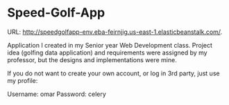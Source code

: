 # Speed-Golf-App
URL: http://speedgolfapp-env.eba-feirnjig.us-east-1.elasticbeanstalk.com/. 

Application I created in my Senior year Web Development class.  Project idea (golfing data application) and requirements were assigned by my professor, but the designs and implementations were mine.

If you do not want to create your own account, or log in 3rd party, just use my profile:

Username: omar
Password: celery

